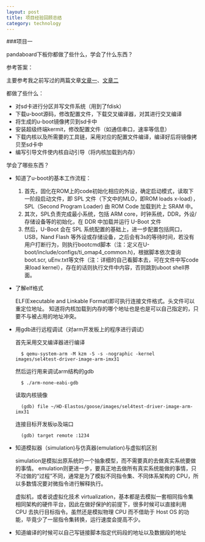 ```yaml
---
layout: post
title: 项目经验回顾总结
category: technology
---
```


###项目一

pandaboard下板你都做了些什么，学会了什么东西？

参考答案：

主要参考我之前写过的两篇文章[文章一][1]、[文章二][2]

都做了些什么：

 - 对sd卡进行分区并写文件系统（用到了fdisk）
 - 下载u-boot源码，修改配置文件，下载交叉编译器，对其进行交叉编译
 - 将生成的u-boot镜像拷贝到sd卡中
 - 安装超级终端kermit，修改配置文件（如通信串口，速率等信息）
 - 下载内核以及所需要的工具链，采用对应的配置文件编译，编译好后将镜像拷贝至sd卡中
 - 编写引导文件使内核自动引导（将内核加载到内存）

学会了哪些东西？

- 知道了u-boot的基本工作流程：

	1. 首先，固化在ROM上的code初始化相应的外设，确定启动模式，读取下一阶段启动文件，即 SPL 文件（下文中的MLO，即ROM loads x-load），SPL（Second Program Loader) 由 ROM Code 加载到片上 SRAM 中。
	2. 其次，SPL负责完成最小系统，包括 ARM core，时钟系统，DDR，外设/存储设备等的初始化，在 DDR 中加载并运行 U-Boot 文件
	3. 然后，U-Boot 会在 SPL 系统配置的基础上，进一步配置包括网口，USB，Nand Flash 等外设或存储设备，之后会有3s的等待时间，若没有用户打断行为，则执行bootcmd脚本（注：定义在U-boot/include/configs/ti_omap4_common.h)，根据脚本依次查询boot.scr, uEnv.txt等文件（注：详细的自己看脚本去，可在文件中写code来load kernel），存在的话则执行文件中内容，否则跳到uboot shell界面。

- 了解elf格式

	ELF(Executable and Linkable Format)即可执行连接文件格式。头文件可以重定位地址。
	知道将内核加载到内存的哪个地址也是也是可以自己指定的，只要不与被占用的地址冲突。

- 用gdb进行远程调试（对arm开发板上的程序进行调试）

	首先采用交叉编译器进行编译
		
		$ qemu-system-arm -M kzm -S -s -nographic -kernel images/sel4test-driver-image-arm-imx31

	然后运行用来调试arm结构的gdb

		$ ./arm-none-eabi-gdb

	读取内核镜像

		(gdb) file ~/HD-Elastos/goose/images/sel4test-driver-image-arm-imx31

	连接目标开发板ip及端口

		(gdb) target remote :1234

- 知道模拟器（simulation)与仿真器(emulation)与虚拟机区别
	
	simulation是模拟出原系统的一个抽象模型，而不需要真的去做真实系统要做的事情。 emulation则更进一步，要真正地去做所有真实系统能做的事情，只不过做的“过程”不同，通常是为了模拟不同指令集、不同体系架构的 CPU，所以多数情况要对微指令进行解释执行。
	
	虚拟机，或者说虚拟化技术 virtualization，基本都是去模拟一套相同指令集相同架构的硬件平台，因此在做好保护的前提下，很多时候可以直接利用 CPU 去执行目标指令。虽然还是模拟物理 CPU 而不借助于 Host OS 的功能，毕竟少了一层指令集转换，运行速度会提高不少。

- 知道编译的时候可以自己写链接脚本指定代码段的地址以及数据段的地址

 


[1]: http://nikefd.elastos.org/2015/01/19/9/
[2]: http://nikefd.elastos.org/2015/01/26/%E5%9C%A8u-boot%E5%9F%BA%E7%A1%80%E4%B8%8A%E5%9C%A8pandaboard%E4%B8%8A%E8%B7%91%E7%AE%80%E5%8D%95%E5%B0%8F%E7%A8%8B%E5%BA%8F%EF%BC%88experiment-2%EF%BC%89/